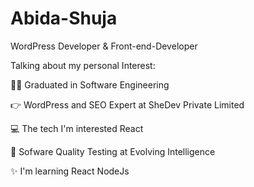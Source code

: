# Abida-Shuja
WordPress Developer & Front-end-Developer

Talking about my personal Interest:

🙋‍♂️ Graduated in Software Engineering

👉 WordPress and SEO Expert at SheDev Private Limited

💻 The tech I'm interested React

📱  Sofware Quality Testing  at Evolving Intelligence

✨ I'm learning React NodeJs




